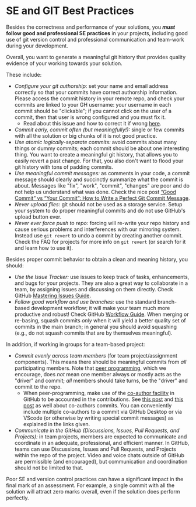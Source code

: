 # SE and GIT Best Practices

Besides the correctness and performance of your solutions, you _**must**_ **follow good and professional SE practices** in your projects, including good use of git version control and professional communication and team-work during your development.

Overall, you want to generate a meaningful git history that provides quality evidence of your working towards your solution.

These include:

* _Configure your git authorship_: set your name and email address correctly so that your commits have correct authorship information. Please access the commit history in your remote repo, and check your commits are linked to your GH username: your username in each commit should be "clickable"; if you cannot click on the user of a commit, then that user is wrong configured and you must fix it.
  * Read about this issue and how to correct it if wrong [here](https://docs.github.com/en/pull-requests/committing-changes-to-your-project/troubleshooting-commits/why-are-my-commits-linked-to-the-wrong-user).
* _Commit early, commit often (but meaningfully!):_ single or few commits with all the solution or big chunks of it is not good practice.
* _Use atomic logically-separate commits:_ avoid commits about many things or dummy commits; each commit should be about one interesting thing. You want to create a meaningful git history, that allows you to easily revert a past change. For that, you also don't want to flood your git history with tons of padding commits.
* _Use meaningful commit messages:_ as comments in your code, a commit message should clearly and succinctly summarize what the commit is about. Messages like "fix", "work", "commit", "changes" are poor and do not help us understand what was done. Check the nice post [“Good Commit” vs “Your Commit”: How to Write a Perfect Git Commit Message](https://www.linkedin.com/pulse/good-commit-vs-your-how-write-perfect-git-victor-timi/).
* _Never upload files:_ git should not be used as a storage service. Setup your system to do proper meaningful commits and do not use GitHub's upload button ever.
* _Never ever force push to repo:_ forcing will re-write your repo history and cause serious problems and interferences with our mirroring system. Instead use `git revert` to undo a commit by creating another commit. Check the FAQ for projects for more info on `git revert` (or search for it and learn how to use it).

Besides proper commit behavior to obtain a clean and meaning history, you should:

* _Use the Issue Tracker:_ use issues to keep track of tasks, enhancements, and bugs for your projects. They are also a great way to collaborate in a team, by assigning issues and discussing on them directly. Check GitHub [Mastering Issues Guide](https://guides.github.com/features/issues/).
* _Follow good workflow and use branches:_ use the standard branch-based development workflow; it will make your team much more productive and robust! Check GitHub [Workflow Guide](https://guides.github.com/introduction/flow/). When merging or re-basing, squash commits _only_ when it will yield a better quality set of commits in the main branch; in general you should avoid squashing (e.g., do not squash commits that are by themselves meaningful).

In addition, if working in groups for a team-based project:

* _Commit evenly across team members_ (for team project/assignment components). This means there should be meaningful commits from _all_ participating members. Note that [peer programming](https://en.wikipedia.org/wiki/Pair_programming), which we encourage, does _not_ mean one member always or mostly acts as the "driver" and commit; *all* members should take turns, be the "driver" and commit to the repo.
  * When peer-programming, make use of the [co-author facility](https://docs.github.com/en/github/committing-changes-to-your-project/creating-and-editing-commits/creating-a-commit-with-multiple-authors) in GitHub to be accounted in the contributions. See [this post](https://gitbetter.substack.com/p/how-to-add-multiple-authors-to-a) and [this post](https://github.blog/2018-01-29-commit-together-with-co-authors/) as well about co-authors commits. You can conveniently include multiple co-authors to a commit via GitHub Desktop or via VScode (or otherwise by writing special commit messages) as explained in the links given.
* _Communicate in the GitHub (Discussions, Issues, Pull Requests, and Projects):_ in team projects, members are expected to communicate and coordinate in an adequate, professional, and efficient manner. In GitHub, teams can use Discussions, Issues and Pull Requests, and Projects within the repo of the project. Video and voice chats outside of GitHub are permissible (and encouraged), but communication and coordination should not be limited to that.

Poor SE and version control practices can have a significant impact in the final mark of an assessment. For example, a single commit with all the solution will attract zero marks overall, even if the solution does perform perfectly.
